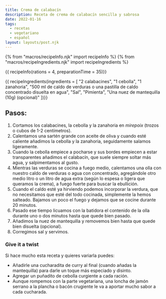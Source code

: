 ```yaml
---
title: Crema de calabacín
description: Receta de crema de calabacín sencilla y sabrosa
date: 2022-01-16
tags:
  - recetas
  - vegetariano
  - español
layout: layouts/post.njk
---
```


{% from "macros/recipeInfo.njk" import recipeInfo %}
{% from "macros/recipeIngredients.njk" import recipeIngredients %}

{{ recipeInfo(rations = 4, preparationTime = 35)}}

{{ recipeIngredients(ingredients = [
  "2 calabacines",
  "1 cebolla",
  "1 zanahoria",
  "500 ml de caldo de verduras o una pastilla de caldo concentrado disuelta en agua",
  "Sal",
  "Pimienta",
  "Una nuez de mantequilla (10g) (opcional)"
])}}

## Pasos:

1. Cortamos los calabacines, la cebolla y la zanahoria en _mirepoix_ (trozos o cubos de 1-2 centímetros).
1. Calentamos una sartén grande con aceite de oliva y cuando esté caliente añadimos la cebolla y la zanahoria, seguidamente salamos ligeramente.
1. Cuando la cebolla empiece a pocharse y sus bordes empiecen a estar transparentes añadimos el calabacín, que suele siempre soltar más agua, y salpimentamos al gusto.
1. Mientras las verduras se cocina a fuego medio, calentamos una olla con nuestro caldo de verduras o agua con concentrado, agregándole otro medio litro o un litro de agua extra (según lo espesa o ligera que queramos la crema), a fuego fuerte para buscar la ebullición.
1. Cuando el caldo esté ya hirviendo podemos incorporar la verdura, que no necesitamos que esté del todo cocinada, simplemente la hemos salteado. Bajamos un poco el fuego y dejamos que se cocine durante 20 minutos.
1. Pasado ese tiempo licuamos con la batidora el contenido de la olla durante uno o dos minutos hasta que quede bien pasado.
1. Añadimos la nuez de mantequilla y removemos bien hasta que quede bien disuelta (opcional).
1. Corregimos sal y servimos.

### Give it a twist

Si hace mucho esta receta y quieres variarla puedes:

- Añadirle una cucharadita de curry al final (cuando añadas la mantequilla) para darle un toque más especiado y disinto.
- Agregar un puñadito de cebolla curgiente a cada ración.
- Aunque rompemos con la parte vegetariana, una loncha de jamón serrano a la plancha o bacón crugiente le va a aportar mucho sabor a cada cucharada.
